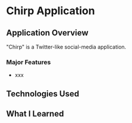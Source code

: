# Chirp Application

## Application Overview
"Chirp" is a Twitter-like social-media application.

### Major Features
* xxx

## Technologies Used

## What I Learned

